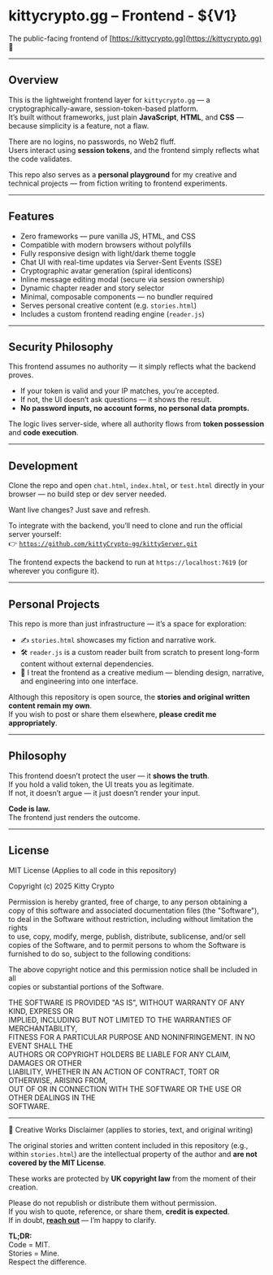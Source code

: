 # kittycrypto.gg – Frontend - ${V1}

The public-facing frontend of [https://kittycrypto.gg](https://kittycrypto.gg) 🐾

---

## Overview

This is the lightweight frontend layer for `kittycrypto.gg` — a cryptographically-aware, session-token-based platform.  
It’s built without frameworks, just plain **JavaScript**, **HTML**, and **CSS** — because simplicity is a feature, not a flaw.

There are no logins, no passwords, no Web2 fluff.  
Users interact using **session tokens**, and the frontend simply reflects what the code validates.

This repo also serves as a **personal playground** for my creative and technical projects — from fiction writing to frontend experiments.

---

## Features

- Zero frameworks — pure vanilla JS, HTML, and CSS
- Compatible with modern browsers without polyfills
- Fully responsive design with light/dark theme toggle
- Chat UI with real-time updates via Server-Sent Events (SSE)
- Cryptographic avatar generation (spiral identicons)
- Inline message editing modal (secure via session ownership)
- Dynamic chapter reader and story selector
- Minimal, composable components — no bundler required
- Serves personal creative content (e.g. `stories.html`)
- Includes a custom frontend reading engine (`reader.js`)

---

## Security Philosophy

This frontend assumes no authority — it simply reflects what the backend proves.

- If your token is valid and your IP matches, you’re accepted.
- If not, the UI doesn’t ask questions — it shows the result.
- **No password inputs, no account forms, no personal data prompts.**

The logic lives server-side, where all authority flows from **token possession** and **code execution**.

---

## Development

Clone the repo and open `chat.html`, `index.html`, or `test.html` directly in your browser — no build step or dev server needed.

Want live changes? Just save and refresh.

To integrate with the backend, you’ll need to clone and run the official server yourself:  
👉 [`https://github.com/kittyCrypto-gg/kittyServer.git`](https://github.com/kittyCrypto-gg/kittyServer.git)

The frontend expects the backend to run at `https://localhost:7619` (or wherever you configure it).

---

## Personal Projects

This repo is more than just infrastructure — it’s a space for exploration:

- ✍️ `stories.html` showcases my fiction and narrative work.
- 🛠️ `reader.js` is a custom reader built from scratch to present long-form content without external dependencies.
- 🎨 I treat the frontend as a creative medium — blending design, narrative, and engineering into one interface.

Although this repository is open source, the **stories and original written content remain my own**.  
If you wish to post or share them elsewhere, **please credit me appropriately**.

---

## Philosophy

This frontend doesn’t protect the user — it **shows the truth**.  
If you hold a valid token, the UI treats you as legitimate.  
If not, it doesn’t argue — it just doesn’t render your input.

**Code is law.**  
The frontend just renders the outcome.

---

## License

MIT License (Applies to all code in this repository)

Copyright (c) 2025 Kitty Crypto

Permission is hereby granted, free of charge, to any person obtaining a copy
of this software and associated documentation files (the "Software"), to deal
in the Software without restriction, including without limitation the rights  
to use, copy, modify, merge, publish, distribute, sublicense, and/or sell  
copies of the Software, and to permit persons to whom the Software is  
furnished to do so, subject to the following conditions:

The above copyright notice and this permission notice shall be included in all  
copies or substantial portions of the Software.

THE SOFTWARE IS PROVIDED "AS IS", WITHOUT WARRANTY OF ANY KIND, EXPRESS OR  
IMPLIED, INCLUDING BUT NOT LIMITED TO THE WARRANTIES OF MERCHANTABILITY,  
FITNESS FOR A PARTICULAR PURPOSE AND NONINFRINGEMENT. IN NO EVENT SHALL THE  
AUTHORS OR COPYRIGHT HOLDERS BE LIABLE FOR ANY CLAIM, DAMAGES OR OTHER  
LIABILITY, WHETHER IN AN ACTION OF CONTRACT, TORT OR OTHERWISE, ARISING FROM,  
OUT OF OR IN CONNECTION WITH THE SOFTWARE OR THE USE OR OTHER DEALINGS IN THE  
SOFTWARE.

---

📖 Creative Works Disclaimer (applies to stories, text, and original writing)

The original stories and written content included in this repository (e.g., within `stories.html`) are the intellectual property of the author and **are not covered by the MIT License**.

These works are protected by **UK copyright law** from the moment of their creation.

Please do not republish or distribute them without permission.  
If you wish to quote, reference, or share them, **credit is expected**.  
If in doubt, **[reach out](mailto:kitty@kittycrypto.gg)** — I’m happy to clarify.

**TL;DR:**  
Code = MIT.  
Stories = Mine.  
Respect the difference.

